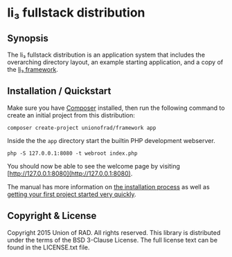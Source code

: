 # li₃ fullstack distribution

## Synopsis

The li₃ fullstack distribution is an application system that includes the
overarching directory layout, an example starting application, and a copy of the
[li₃ framework](https://github.com/UnionOfRAD/lithium).

## Installation / Quickstart

Make sure you have [Composer](http://getcomposer.org/doc/00-intro.md) installed, then
run the following command to create an initial project from this distribution:

```
composer create-project unionofrad/framework app
```

Inside the the `app` directory start the builtin PHP development webserver.

```
php -S 127.0.0.1:8080 -t webroot index.php
```

You should now be able to see the welcome page by visiting [http://127.0.0.1:8080](http://127.0.0.1:8080).

The manual has more information on [the installation process](http://li3.me/docs/book/manual/1.x/installation/)
as well as [getting your first project started very quickly](http://li3.me/docs/book/manual/1.x/quickstart).

## Copyright & License

Copyright 2015 Union of RAD. All rights reserved. This library
is distributed under the terms of the BSD 3-Clause License. The
full license text can be found in the LICENSE.txt file.

